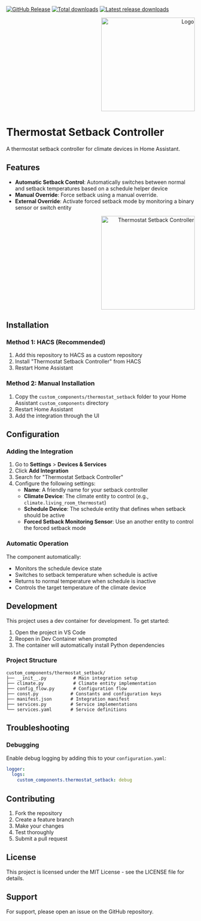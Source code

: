 [![GitHub Release][releases-shield]][releases]
[![Total downloads][total-downloads-shield]][total-downloads]
[![Latest release downloads][latest-release-downloads-shield]][latest-release-downloads]

<p align="right">
<img width="250" alt="Logo" src="https://raw.githubusercontent.com/toringer/home-assistant-thermostat-setback/master/assets/icon.png">
</p>

# Thermostat Setback Controller

A thermostat setback controller for climate devices in Home Assistant.

## Features

- **Automatic Setback Control**: Automatically switches between normal and setback temperatures based on a schedule helper device
- **Manual Override**: Force setback using a manual override.
- **External Override**: Activate forced setback mode by monitoring a binary sensor or switch entity

<p align="right">
<img width="250" alt="Thermostat Setback Controller" src="https://raw.githubusercontent.com/toringer/home-assistant-thermostat-setback/master/assets/device.png">
</p>


## Installation

### Method 1: HACS (Recommended)

1. Add this repository to HACS as a custom repository
2. Install "Thermostat Setback Controller" from HACS
3. Restart Home Assistant

### Method 2: Manual Installation

1. Copy the `custom_components/thermostat_setback` folder to your Home Assistant `custom_components` directory
2. Restart Home Assistant
3. Add the integration through the UI

## Configuration

### Adding the Integration

1. Go to **Settings** > **Devices & Services**
2. Click **Add Integration**
3. Search for "Thermostat Setback Controller"
4. Configure the following settings:
   - **Name**: A friendly name for your setback controller
   - **Climate Device**: The climate entity to control (e.g., `climate.living_room_thermostat`)
   - **Schedule Device**: The schedule entity that defines when setback should be active
   - **Forced Setback Monitoring Sensor**: Use an another entity to control the forced setback mode



### Automatic Operation

The component automatically:
- Monitors the schedule device state
- Switches to setback temperature when schedule is active
- Returns to normal temperature when schedule is inactive
- Controls the target temperature of the climate device

## Development

This project uses a dev container for development. To get started:

1. Open the project in VS Code
2. Reopen in Dev Container when prompted
3. The container will automatically install Python dependencies

### Project Structure

```
custom_components/thermostat_setback/
├── __init__.py          # Main integration setup
├── climate.py           # Climate entity implementation
├── config_flow.py       # Configuration flow
├── const.py            # Constants and configuration keys
├── manifest.json       # Integration manifest
├── services.py         # Service implementations
└── services.yaml       # Service definitions
```

## Troubleshooting

### Debugging

Enable debug logging by adding this to your `configuration.yaml`:

```yaml
logger:
  logs:
    custom_components.thermostat_setback: debug
```

## Contributing

1. Fork the repository
2. Create a feature branch
3. Make your changes
4. Test thoroughly
5. Submit a pull request

## License

This project is licensed under the MIT License - see the LICENSE file for details.

## Support

For support, please open an issue on the GitHub repository.


[releases-shield]: https://img.shields.io/github/v/release/toringer/home-assistant-thermostat-setback?style=flat-square
[releases]: https://github.com/toringer/home-assistant-thermostat-setback/releases
[total-downloads-shield]: https://img.shields.io/github/downloads/toringer/home-assistant-thermostat-setback/total?style=flat-square
[total-downloads]: https://github.com/toringer/home-assistant-thermostat-setback
[latest-release-downloads-shield]: https://img.shields.io/github/downloads/toringer/home-assistant-thermostat-setback/latest/total?style=flat-square
[latest-release-downloads]: https://github.com/toringer/home-assistant-thermostat-setback